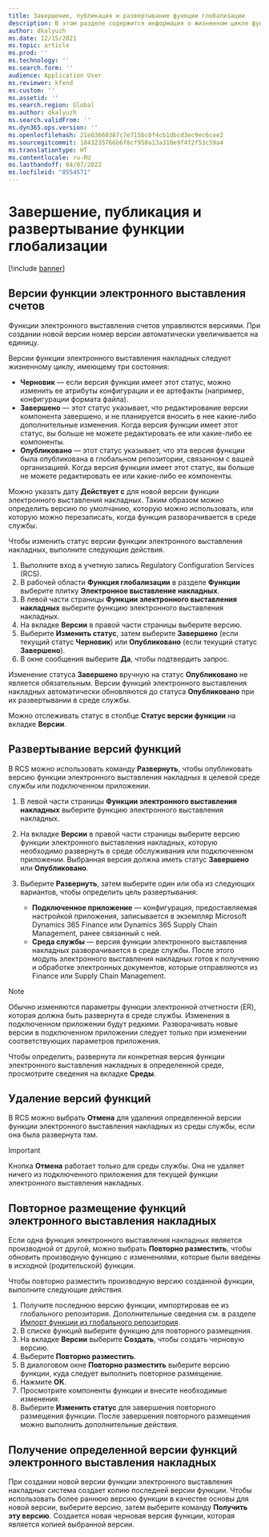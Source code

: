 ```yaml
---
title: Завершение, публикация и развертывание функции глобализации
description: В этом разделе содержится информация о жизненном цикле функций глобализации.
author: dkalyuzh
ms.date: 12/15/2021
ms.topic: article
ms.prod: ''
ms.technology: ''
ms.search.form: ''
audience: Application User
ms.reviewer: kfend
ms.custom: ''
ms.assetid: ''
ms.search.region: Global
ms.author: dkalyuzh
ms.search.validFrom: ''
ms.dyn365.ops.version: ''
ms.openlocfilehash: 21e03660387c7e715bc0f4cb1dbcd3ec9ec6cee2
ms.sourcegitcommit: 1843235766b6f8cf950a13a310e9f4f2f53c59a4
ms.translationtype: HT
ms.contentlocale: ru-RU
ms.lasthandoff: 04/07/2022
ms.locfileid: "8554571"
---
```

# <a name="complete-publish-and-deploy-a-globalization-feature"></a>Завершение, публикация и развертывание функции глобализации

[!include [banner](../includes/banner.md)]

## <a name="electronic-invoicing-feature-versions"></a>Версии функции электронного выставления счетов

Функции электронного выставления счетов управляются версиями. При создании новой версии номер версии автоматически увеличивается на единицу.

Версии функции электронного выставления накладных следуют жизненному циклу, имеющему три состояния:

- **Черновик** — если версия функции имеет этот статус, можно изменить ее атрибуты конфигурации и ее артефакты (например, конфигурации формата файла).
- **Завершено** — этот статус указывает, что редактирование версии компонента завершено, и не планируется вносить в нее какие-либо дополнительные изменения. Когда версия функции имеет этот статус, вы больше не можете редактировать ее или какие-либо ее компоненты.
- **Опубликовано** — этот статус указывает, что эта версия функции была опубликована в глобальном репозитории, связанном с вашей организацией. Когда версия функции имеет этот статус, вы больше не можете редактировать ее или какие-либо ее компоненты.

Можно указать дату **Действует с** для новой версии функции электронного выставления накладных. Таким образом можно определить версию по умолчанию, которую можно использовать, или которую можно перезаписать, когда функция разворачивается в среде службы.

Чтобы изменить статус версии функции электронного выставления накладных, выполните следующие действия.

1. Выполните вход в учетную запись Regulatory Configuration Services (RCS).
2. В рабочей области **Функция глобализации** в разделе **Функции** выберите плитку **Электронное выставление накладных**.
3. В левой части страницы **Функции электронного выставления накладных** выберите функцию электронного выставления накладных.
4. На вкладке **Версии** в правой части страницы выберите версию.
5. Выберите **Изменить статус**, затем выберите **Завершено** (если текущий статус **Черновик**) или **Опубликовано** (если текущий статус **Завершено**).
6. В окне сообщения выберите **Да**, чтобы подтвердить запрос.

Изменение статуса **Завершено** вручную на статус **Опубликовано** не является обязательным. Версии функций электронного выставления накладных автоматически обновляются до статуса **Опубликовано** при их развертывании в среде службы.

Можно отслеживать статус в столбце **Статус версии функции** на вкладке **Версии**.

## <a name="deploy-feature-versions"></a>Развертывание версий функций

В RCS можно использовать команду **Развернуть**, чтобы опубликовать версию функции электронного выставления накладных в целевой среде службы или подключенном приложении.

1. В левой части страницы **Функции электронного выставления накладных** выберите функцию электронного выставления накладных.
2. На вкладке **Версии** в правой части страницы выберите версию функции электронного выставления накладных, которую необходимо развернуть в среде обслуживания или подключенном приложении. Выбранная версия должна иметь статус **Завершено** или **Опубликовано**.
3. Выберите **Развернуть**, затем выберите один или оба из следующих вариантов, чтобы определить цель развертывания:

    - **Подключенное приложение** — конфигурация, предоставляемая настройкой приложения, записывается в экземпляр Microsoft Dynamics 365 Finance или Dynamics 365 Supply Chain Management, ранее связанный с ней.
    - **Среда службы** — версия функции электронного выставления накладных разворачивается в среде службы. После этого модуль электронного выставления накладных готов к получению и обработке электронных документов, которые отправляются из Finance или Supply Chain Management.

> [!NOTE]
> Обычно изменяются параметры функции электронной отчетности (ER), которая должна быть развернута в среде службы. Изменения в подключенном приложении будут редкими. Разворачивать новые версии в подключенном приложении следует только при изменении соответствующих параметров приложения.

Чтобы определить, развернута ли конкретная версия функции электронного выставления накладных в определенной среде, просмотрите сведения на вкладке **Среды**.

## <a name="remove-feature-versions"></a>Удаление версий функций

В RCS можно выбрать **Отмена** для удаления определенной версии функции электронного выставления накладных из среды службы, если она была развернута там.

> [!IMPORTANT]
> Кнопка **Отмена** работает только для среды службы. Она не удаляет ничего из подключенного приложения для текущей функции электронного выставления накладных.

## <a name="rebase-electronic-invoicing-features"></a>Повторное размещение функций электронного выставления накладных

Если одна функция электронного выставления накладных является производной от другой, можно выбрать **Повторно разместить**, чтобы обновить производную функцию с изменениями, которые были введены в исходной (родительской) функции.

Чтобы повторно разместить производную версию созданной функции, выполните следующие действия.

1. Получите последнюю версию функции, импортировав ее из глобального репозитория. Дополнительные сведения см. в разделе [Импорт функции из глобального репозитория](e-invoicing-import-feature-global-repository.md).
2. В списке функций выберите функцию для повторного размещения.
3. На вкладке **Версии** выберите **Создать**, чтобы создать черновую версию.
4. Выберите **Повторно разместить**.
5. В диалоговом окне **Повторно разместить** выберите версию функции, куда следует выполнить повторное размещение.
6. Нажмите **ОК**.
7. Просмотрите компоненты функции и внесите необходимые изменения.
8. Выберите **Изменить статус** для завершения повторного размещения функции. После завершения повторного размещения можно выполнить дополнительные действия.

## <a name="get-a-specific-version-of-electronic-invoicing-features"></a>Получение определенной версии функций электронного выставления накладных

При создании новой версии функции электронного выставления накладных система создает копию последней версии функции. Чтобы использовать более раннюю версию функции в качестве основы для новой версии, выберите версию, затем выберите команду **Получить эту версию**. Создается новая черновая версия функции, которая является копией выбранной версии.
